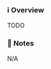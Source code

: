 <!-- The PR title represents the final, squashed commit message title -->

### ℹ️ Overview

<!-- This should represent the final, squashed commit message body -->

TODO

### 📝 Notes

N/A

<!-- End of template -->
